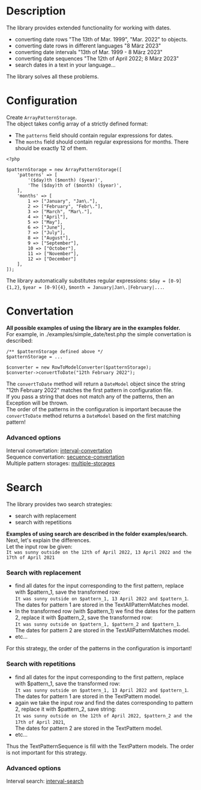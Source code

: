 # Description
The library provides extended functionality for working with dates. 

- converting date rows  "The 13th of Mar. 1999", "Mar. 2022"  to objects.
- converting date rows in different languages "8 März 2023"
- converting date intervals "13th of Mar. 1999 - 8 März 2023"
- converting date sequences "The 12th of April 2022; 8 März 2023"
- search dates in a text in your language...

The library solves all these problems.

# Configuration
Create `ArrayPatternStorage`.\
The object takes config array of a strictly defined format:
- The `patterns` field should contain regular expressions for dates.
- The `months` field should contain regular expressions for months. There should be exactly 12 of them.

```
<?php

$patternStorage = new ArrayPatternStorage([
    'patterns' => [
        '($day)th ($month) ($year)',
        'The ($day)th of ($month) ($year)',
    ],
    'months' => [
        1 => ["January", "Jan\."],
        2 => ["February", "Febr\."],
        3 => ["March", "Mar\."],
        4 => ["April"],
        5 => ["May"],
        6 => ["June"],
        7 => ["July"],
        8 => ["August"],
        9 => ["September"],
        10 => ["October"],
        11 => ["November"],
        12 => ["December"]
    ],
]);
```

The library automatically substitutes regular expressions:
`$day = [0-9]{1,2}`, `$year = [0-9]{4}`, `$month = January|Jan\.|February|...`.

# Convertation
**All possible examples of using the library are in the examples folder.**\
For example, in ./examples/simple_date/test.php the simple convertation is described:
```
/** $patternStorage defined above */
$patternStorage = ...

$converter = new RowToModelConverter($patternStorage);
$converter->convertToDate("12th February 2022");
```
The `convertToDate` method will return a `DateModel` object since the string "12th February 2022" matches the first pattern in
configuration file.\
If you pass a string that does not match any of the patterns, then an Exception will be thrown.\
The order of the patterns in the configuration is important because the `convertToDate` method returns a `DateModel` based on the first matching pattern!


### Advanced options
Interval convertation: [interval-convertation](examples/interval/README.md)\
Sequence convertation: [secuence-convertation](examples/secuence/README.md)\
Multiple pattern storages: [multiple-storages](examples/multiple_storages/README.md)

# Search
The library provides two search strategies:
- search with replacement
- search with repetitions

**Examples of using search are described in the folder examples/search.**
Next, let's explain the differences.\
Let the input row be given:\
`It was sunny outside on the 12th of April 2022, 13 April 2022 and the 17th of April 2021`

### Search with replacement
- find all dates for the input corresponding to the first pattern, replace with $pattern_1, save the transformed row:\
`It was sunny outside on $pattern_1, 13 April 2022 and $pattern_1`.\
The dates for pattern 1 are stored in the TextAllPatternMatches model.
- In the transformed row (with $pattern_1) we find the dates for the pattern 2, replace it with $pattern_2, save the transformed row:\
`It was sunny outside on $pattern_1, $pattern_2 and $pattern_1`.\
The dates for pattern 2 are stored in the TextAllPatternMatches model.
- etc...

For this strategy, the order of the patterns in the configuration is important!

### Search with repetitions
- find all dates for the input corresponding to the first pattern, replace with $pattern_1, save the transformed row:\
  `It was sunny outside on $pattern_1, 13 April 2022 and $pattern_1`.\
  The dates for pattern 1 are stored in the TextPattern model.
- again we take the input row and find the dates corresponding to pattern 2, replace it with $pattern_2, save string:\
`It was sunny outside on the 12th of April 2022, $pattern_2 and the 17th of April 2021`,\
The dates for pattern 2 are stored in the TextPattern model.
- etc...

Thus the TextPatternSequence is fill with the TextPattern models.
The order is not important for this strategy.

### Advanced options
Interval search: [interval-search](examples/interval_search/README.md)
